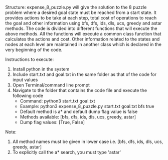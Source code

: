 Structure:
expense_8_puzzle.py will give the solution to the 8 puzzle problem where a desired goal state must be reached from a start state.
It provides actions to be take at each step, total cost of operations to reach the goal and other information using bfs, dfs, ids, dls, ucs, greedy and astar methods.
The code is divided into different functions that will execute the above methods. All the functions will execute a common class function that calculates the actions and cost.
Other information related to the states and nodes at each level are maintained in another class which is declared in the very beginning of the code.

Instructions to execute:
1. Install python in the system
2. Include start.txt and goal.txt in the same folder as that of the code for input values
3. Open Terminal/command line prompt 
4. Navigate to the folder that contains the code file and execute the following code 
    - Command: python3 <filename> start.txt goal.txt <method> <dump flag>
    - Example: python3 expense_8_puzzle.py start.txt goal.txt bfs true
    - Default method is a* and default dump flag value is false
    - Methods available: [bfs, dfs, ids, dls, ucs, greedy, astar]
    - Dump flag values: [True, False]

Note:
1. All method names must be given in lower case i.e. [bfs, dfs, ids, dls, ucs, greedy, astar]
2. To explicitly call the a* search, you must type 'astar'

